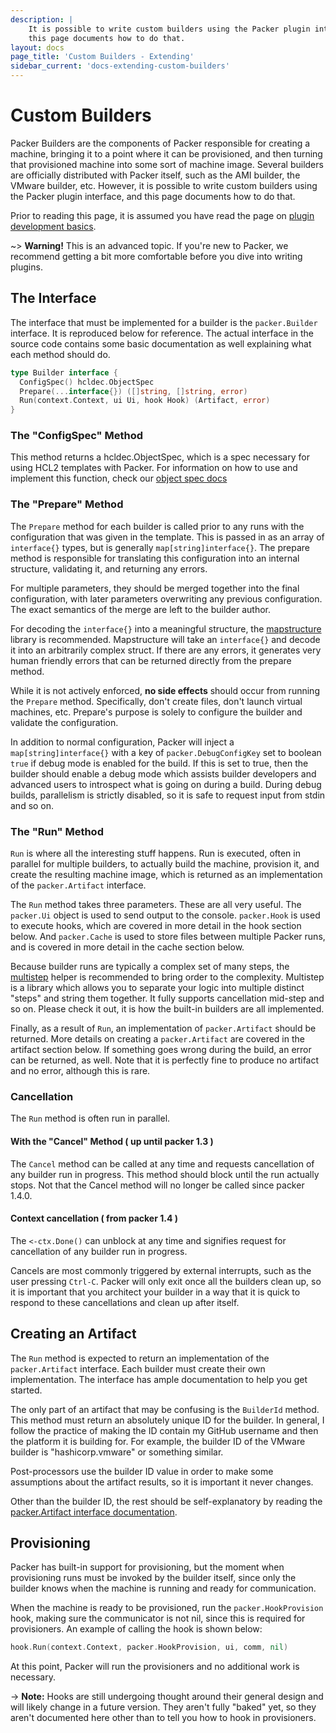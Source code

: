 ```yaml
---
description: |
    It is possible to write custom builders using the Packer plugin interface, and
    this page documents how to do that.
layout: docs
page_title: 'Custom Builders - Extending'
sidebar_current: 'docs-extending-custom-builders'
---
```


# Custom Builders

Packer Builders are the components of Packer responsible for creating a
machine, bringing it to a point where it can be provisioned, and then turning
that provisioned machine into some sort of machine image. Several builders are
officially distributed with Packer itself, such as the AMI builder, the VMware
builder, etc. However, it is possible to write custom builders using the Packer
plugin interface, and this page documents how to do that.

Prior to reading this page, it is assumed you have read the page on [plugin
development basics](/docs/extending/plugins.html).

\~&gt; **Warning!** This is an advanced topic. If you're new to Packer, we
recommend getting a bit more comfortable before you dive into writing plugins.

## The Interface

The interface that must be implemented for a builder is the `packer.Builder`
interface. It is reproduced below for reference. The actual interface in the
source code contains some basic documentation as well explaining what each
method should do.

``` go
type Builder interface {
  ConfigSpec() hcldec.ObjectSpec
  Prepare(...interface{}) ([]string, []string, error)
  Run(context.Context, ui Ui, hook Hook) (Artifact, error)
}
```
### The "ConfigSpec" Method

This method returns a hcldec.ObjectSpec, which is a spec necessary for using
HCL2 templates with Packer. For information on how to use and implement this
function, check our
[object spec docs](https://www.packer.io/guides/hcl/component-object-spec)

### The "Prepare" Method

The `Prepare` method for each builder is called prior to any runs with the
configuration that was given in the template. This is passed in as an array of
`interface{}` types, but is generally `map[string]interface{}`. The prepare
method is responsible for translating this configuration into an internal
structure, validating it, and returning any errors.

For multiple parameters, they should be merged together into the final
configuration, with later parameters overwriting any previous configuration.
The exact semantics of the merge are left to the builder author.

For decoding the `interface{}` into a meaningful structure, the
[mapstructure](https://github.com/mitchellh/mapstructure) library is
recommended. Mapstructure will take an `interface{}` and decode it into an
arbitrarily complex struct. If there are any errors, it generates very human
friendly errors that can be returned directly from the prepare method.

While it is not actively enforced, **no side effects** should occur from
running the `Prepare` method. Specifically, don't create files, don't launch
virtual machines, etc. Prepare's purpose is solely to configure the builder and
validate the configuration.

In addition to normal configuration, Packer will inject a
`map[string]interface{}` with a key of `packer.DebugConfigKey` set to boolean
`true` if debug mode is enabled for the build. If this is set to true, then the
builder should enable a debug mode which assists builder developers and
advanced users to introspect what is going on during a build. During debug
builds, parallelism is strictly disabled, so it is safe to request input from
stdin and so on.

### The "Run" Method

`Run` is where all the interesting stuff happens. Run is executed, often in
parallel for multiple builders, to actually build the machine, provision it,
and create the resulting machine image, which is returned as an implementation
of the `packer.Artifact` interface.

The `Run` method takes three parameters. These are all very useful. The
`packer.Ui` object is used to send output to the console. `packer.Hook` is used
to execute hooks, which are covered in more detail in the hook section below.
And `packer.Cache` is used to store files between multiple Packer runs, and is
covered in more detail in the cache section below.

Because builder runs are typically a complex set of many steps, the
[multistep](https://github.com/hashicorp/packer/blob/master/helper/multistep)
helper is recommended to bring order to the complexity. Multistep is a library
which allows you to separate your logic into multiple distinct "steps" and
string them together. It fully supports cancellation mid-step and so on. Please
check it out, it is how the built-in builders are all implemented.

Finally, as a result of `Run`, an implementation of `packer.Artifact` should be
returned. More details on creating a `packer.Artifact` are covered in the
artifact section below. If something goes wrong during the build, an error can
be returned, as well. Note that it is perfectly fine to produce no artifact and
no error, although this is rare.

### Cancellation
The `Run` method is often run in parallel.

#### With the "Cancel" Method	( up until packer 1.3 )

The `Cancel` method can be called at any time and requests cancellation of any
builder run in progress. This method should block until the run actually stops.
Not that the Cancel method will no longer be called since packer 1.4.0.

#### Context cancellation ( from packer 1.4 )

The `<-ctx.Done()` can unblock at any time and signifies request for
cancellation of any builder run in progress.

Cancels are most commonly triggered by external interrupts, such as the user
pressing `Ctrl-C`. Packer will only exit once all the builders clean up, so it
is important that you architect your builder in a way that it is quick to
respond to these cancellations and clean up after itself.

## Creating an Artifact

The `Run` method is expected to return an implementation of the
`packer.Artifact` interface. Each builder must create their own implementation.
The interface has ample documentation to help you get started.

The only part of an artifact that may be confusing is the `BuilderId` method.
This method must return an absolutely unique ID for the builder. In general, I
follow the practice of making the ID contain my GitHub username and then the
platform it is building for. For example, the builder ID of the VMware builder
is "hashicorp.vmware" or something similar.

Post-processors use the builder ID value in order to make some assumptions
about the artifact results, so it is important it never changes.

Other than the builder ID, the rest should be self-explanatory by reading the
[packer.Artifact interface
documentation](https://github.com/hashicorp/packer/blob/master/packer/artifact.go).

## Provisioning

Packer has built-in support for provisioning, but the moment when provisioning
runs must be invoked by the builder itself, since only the builder knows when
the machine is running and ready for communication.

When the machine is ready to be provisioned, run the `packer.HookProvision`
hook, making sure the communicator is not nil, since this is required for
provisioners. An example of calling the hook is shown below:

``` go
hook.Run(context.Context, packer.HookProvision, ui, comm, nil)
```

At this point, Packer will run the provisioners and no additional work is
necessary.

-&gt; **Note:** Hooks are still undergoing thought around their general design
and will likely change in a future version. They aren't fully "baked" yet, so
they aren't documented here other than to tell you how to hook in provisioners.


